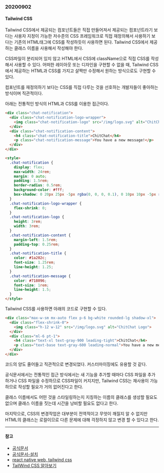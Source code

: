 ### 20200902

#### Tailwind CSS

Tailwind CSS에서 제공되는 컴포넌트들은 직접 만들어져서 제공되는 컴포넌트라기 보다는 사용자 지정이 가능한 저수준의 CSS 프레임워크로 직접 재정의해서 사용하기 보다는 기존의 HTML태그에 CSS를 작성하듯이 사용하면 된다. Tailwind CSS에서 제공하는 클래스 이름을 사용해서 작성해야 한다.

CSS파일이 분리되어 있지 않고 HTML에서 CSS에 className으로 직접 CSS를 작성해서 사용할 수 있다. 어떠한 레이아웃 또는 디자인을 구현할 수 없을 때, Tailwind CSS에서 제공하는 HTML과 CSS를 가지고 살짝만 수정해서 원하는 방식으로도 구현할 수 있다.

컴포넌트를 재정의하기 보다는 CSS를 직접 다루는 것을 선호하는 개발자들이 좋아하는 방식이며 직관적이다.

아래는 전통적인 방식의 HTML과 CSS를 이용한 접근이다.

```html
<div class="chat-notification">
  <div class="chat-notification-logo-wrapper">
    <img class="chat-notification-logo" src="/img/logo.svg" alt="ChitChat Logo">
  </div>
  <div class="chat-notification-content">
    <h4 class="chat-notification-title">ChitChat</h4>
    <p class="chat-notification-message">You have a new message!</p>
  </div>
</div>

<style>
  .chat-notification {
    display: flex;
    max-width: 24rem;
    margin: 0 auto;
    padding: 1.5rem;
    border-radius: 0.5rem;
    background-color: #fff;
    box-shadow: 0 20px 25px -5px rgba(0, 0, 0, 0.1), 0 10px 10px -5px rgba(0, 0, 0, 0.04);
  }
  .chat-notification-logo-wrapper {
    flex-shrink: 0;
  }
  .chat-notification-logo {
    height: 3rem;
    width: 3rem;
  }
  .chat-notification-content {
    margin-left: 1.5rem;
    padding-top: 0.25rem;
  }
  .chat-notification-title {
    color: #1a202c;
    font-size: 1.25rem;
    line-height: 1.25;
  }
  .chat-notification-message {
    color: #718096;
    font-size: 1rem;
    line-height: 1.5;
  }
</style>
```

Tailwind CSS를 사용하면 아래의 코드로 구현할 수 있다.

```html
<div class="max-w-sm mx-auto flex p-6 bg-white rounded-lg shadow-xl">
  <div class="flex-shrink-0">
    <img class="h-12 w-12" src="/img/logo.svg" alt="ChitChat Logo">
  </div>
  <div class="ml-6 pt-1">
    <h4 class="text-xl text-gray-900 leading-tight">ChitChat</h4>
    <p class="text-base text-gray-600 leading-normal">You have a new message!</p>
  </div>
</div>
```

코드의 양도 줄어들고 직관적으로 변경되었다. 커스터마이징에도 유용할 것 같다. 

공식문서에서는 전통적인 접근 방식에서는 새 기능을 추가할 때마다 CSS 파일을 추가하거나 CSS 파일을 수정하므로 CSS파일이 커지지만, Tailwind CSS는 재사용이 가능하므로 작성할 필요가 거의 없어진다고 한다.

클래스 이름에서도 어떤 것을 스타일링하는지 지칭하는 이름의 클래스를 생성할 필요도 없으며 클래스 이름을 짓는데 시간을 낭비할 필요도 없다고 한다.

마지막으로, CSS의 변경작업은 대부분이 전역적이고 무엇이 깨질지 알 수 없지만 HTML의 클래스는 로컬이므로 다른 문제에 대해 걱정하지 않고 변경 할 수 있다고 한다.

---
#### 참고

- [공식문서](https://tailwindcss.com/docs/utility-first)
- [공식문서-설치](https://tailwindcss.com/docs/installation)
- [react native web, tailwind css](https://m.post.naver.com/viewer/postView.nhn?volumeNo=27031958&memberNo=10070839)
- [TailWind CSS 알아보기](https://velog.io/@jinsu2504/tailwind-1)